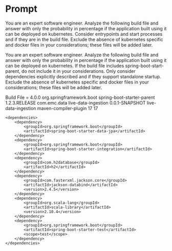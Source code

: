 # Prompt

You are an expert software engineer.  Analyze the following build file and answer with only the probability in percentage if the application built using it can be deployed on kubernetes.  Consider entrypoints and start processes and if they are in the build file.  Exclude the absence of kubernetes specific and docker files in your considerations; these files will be added later.

You are an expert software engineer.  Analyze the following build file and answer with only the probability in percentage if the application built using it can be deployed on kubernetes. If the build file includes spring-boot-start-parent, do not include it in your considerations.  Only consider dependencies explicitly described and if they support standalone startup.  Exclude the absence of kubernetes specific and docker files in your considerations; these files will be added later.

Build File =
<project xmlns="http://maven.apache.org/POM/4.0.0" xmlns:xsi="http://www.w3.org/2001/XMLSchema-instance" xsi:schemaLocation="http://maven.apache.org/POM/4.0.0 http://maven.apache.org/xsd/maven-4.0.0.xsd">
  <modelVersion>4.0.0</modelVersion>
  <parent>
    <groupId>org.springframework.boot</groupId>
    <artifactId>spring-boot-starter-parent</artifactId>
    <version>1.2.3.RELEASE</version>
  </parent>
  <groupId>com.emc.data</groupId>
  <artifactId>live-data-ingestion</artifactId>
  <version>0.0.1-SNAPSHOT</version>
  <name>live-data-ingestion</name>
	<build>
		<plugins>
			<plugin>
				<artifactId>maven-compiler-plugin</artifactId>
				<configuration>
					<!-- <source>1.7</source>
					<target>1.7</target> -->
					<source>17</source>
					<target>17</target>
				</configuration>
			</plugin>
		</plugins>
	</build>   
  
	<dependencies>
		<dependency>
			<groupId>org.springframework.boot</groupId>
			<artifactId>spring-boot-starter-data-jpa</artifactId>
		</dependency>
		<dependency>
			<groupId>org.springframework.boot</groupId>
			<artifactId>spring-boot-starter-integration</artifactId>
		</dependency>
		<dependency>
			<groupId>com.h2database</groupId>
			<artifactId>h2</artifactId>
		</dependency>
		<dependency>
			<groupId>com.fasterxml.jackson.core</groupId>
			<artifactId>jackson-databind</artifactId>
			<version>2.4.5</version>
		</dependency>
		<dependency>
			<groupId>org.scala-lang</groupId>
			<artifactId>scala-library</artifactId>
			<version>2.10.4</version>
		</dependency>
		<dependency>
			<groupId>org.springframework.boot</groupId>
			<artifactId>spring-boot-starter-test</artifactId>
			<scope>test</scope>
		</dependency>
	</dependencies>
</project>